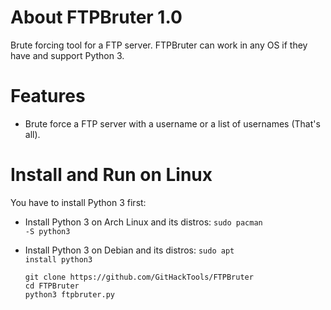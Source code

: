 # About FTPBruter 1.0
Brute forcing tool for a FTP server. FTPBruter can work in any OS if they have and support Python 3.

# Features
 * Brute force a FTP server with a username or a list of usernames (That's all).
 
# Install and Run on Linux
You have to install Python 3 first:
 * Install Python 3 on Arch Linux and its distros: <code>sudo pacman -S python3</code>
 * Install Python 3 on Debian and its distros: <code>sudo apt install python3</code>

       git clone https://github.com/GitHackTools/FTPBruter
       cd FTPBruter
       python3 ftpbruter.py
       
